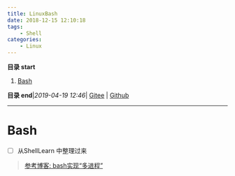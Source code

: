 ```yaml
---
title: LinuxBash
date: 2018-12-15 12:10:18
tags: 
    - Shell
categories: 
    - Linux
---
```


**目录 start**
 
1. [Bash](#bash)

**目录 end**|_2019-04-19 12:46_| [Gitee](https://gitee.com/gin9/Memo) | [Github](https://github.com/Kuangcp/Memo)
****************************************

# Bash

- [ ] 从ShellLearn 中整理过来

> [参考博客: bash实现“多进程”](http://www.cnitblog.com/sysop/archive/2008/11/03/50974.aspx)

